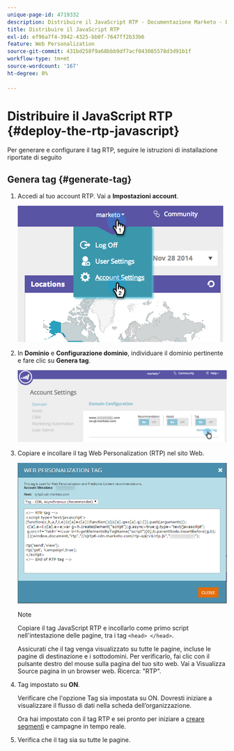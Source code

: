 ```yaml
---
unique-page-id: 4719332
description: Distribuire il JavaScript RTP - Documentazione Marketo - Documentazione del prodotto
title: Distribuire il JavaScript RTP
exl-id: ef96a7f4-3942-4325-bb0f-7647ff2b33b6
feature: Web Personalization
source-git-commit: 431bd258f9a68bbb9df7acf043085578d3d91b1f
workflow-type: tm+mt
source-wordcount: '167'
ht-degree: 0%

---
```


# Distribuire il JavaScript RTP {#deploy-the-rtp-javascript}

Per generare e configurare il tag RTP, seguire le istruzioni di installazione riportate di seguito

## Genera tag {#generate-tag}

1. Accedi al tuo account RTP. Vai a **Impostazioni account**.

   ![](assets/image2014-12-1-23-3a3-3a12.png)

1. In **Dominio** e **Configurazione dominio**, individuare il dominio pertinente e fare clic su **Genera tag**.

   ![](assets/image2014-12-1-23-3a5-3a35.png)

1. Copiare e incollare il tag Web Personalization (RTP) nel sito Web.

   ![](assets/web-personalization-tag.png)

   >[!NOTE]
   >
   >Copiare il tag JavaScript RTP e incollarlo come primo script nell&#39;intestazione delle pagine, tra i tag `<head> </head>`.

   Assicurati che il tag venga visualizzato su tutte le pagine, incluse le pagine di destinazione e i sottodomini. Per verificarlo, fai clic con il pulsante destro del mouse sulla pagina del tuo sito web. Vai a Visualizza Source pagina in un browser web. Ricerca: &quot;RTP&quot;.

1. Tag impostato su **ON**.

   Verificare che l&#39;opzione Tag sia impostata su ON. Dovresti iniziare a visualizzare il flusso di dati nella scheda dell’organizzazione.

   Ora hai impostato con il tag RTP e sei pronto per iniziare a [creare segmenti](/help/marketo/product-docs/web-personalization/using-web-segments/create-a-basic-web-segment.md) e campagne in tempo reale.

1. Verifica che il tag sia su tutte le pagine.
